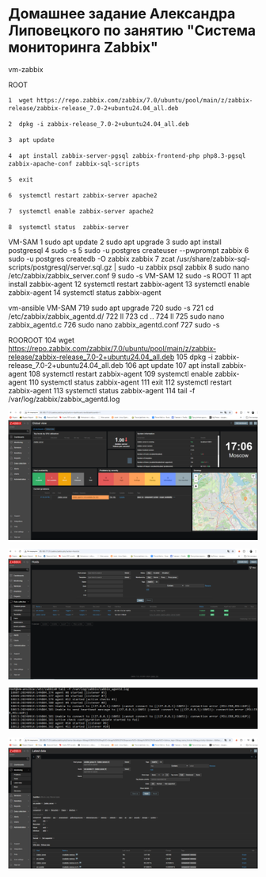 # Домашнее задание Александра Липовецкого по занятию "Система мониторинга Zabbix"

vm-zabbix

ROOT

    1  wget https://repo.zabbix.com/zabbix/7.0/ubuntu/pool/main/z/zabbix-release/zabbix-release_7.0-2+ubuntu24.04_all.deb
    
    2  dpkg -i zabbix-release_7.0-2+ubuntu24.04_all.deb
    
    3  apt update
    
    4  apt install zabbix-server-pgsql zabbix-frontend-php php8.3-pgsql zabbix-apache-conf zabbix-sql-scripts
    
    5  exit
    
    6  systemctl restart zabbix-server apache2
    
    7  systemctl enable zabbix-server apache2
    
    8  systemctl status  zabbix-server
    
VM-SAM
    1  sudo apt update
    2  sudo apt upgrade
    3  sudo apt install postgresql
    4  sudo -s
    5  sudo -u postgres createuser --pwprompt zabbix
    6  sudo -u postgres createdb -O zabbix zabbix
    7  zcat /usr/share/zabbix-sql-scripts/postgresql/server.sql.gz | sudo -u zabbix psql zabbix
    8  sudo nano /etc/zabbix/zabbix_server.conf
    9  sudo -s
VM-SAM
    12 sudo -s
ROOT
   11  apt install zabbix-agent
   12  systemctl restart zabbix-agent
   13  systemctl enable zabbix-agent
   14  systemctl status zabbix-agent

vm-ansible
VM-SAM
  719  sudo apt upgrade
  720  sudo -s
  721  cd /etc/zabbix/zabbix_agentd.d/
  722  ll
  723  cd ..
  724  ll
  725  sudo nano zabbix_agentd.c
  726  sudo nano zabbix_agentd.conf
  727  sudo -s

ROOROOT
  104  wget https://repo.zabbix.com/zabbix/7.0/ubuntu/pool/main/z/zabbix-release/zabbix-release_7.0-2+ubuntu24.04_all.deb
  105  dpkg -i zabbix-release_7.0-2+ubuntu24.04_all.deb
  106  apt update
  107  apt install zabbix-agent
  108  systemctl restart zabbix-agent
  109  systemctl enable zabbix-agent
  110  systemctl status zabbix-agent
  111  exit
  112  systemctl restart zabbix-agent
  113  systemctl status zabbix-agent
  114  tail -f /var/log/zabbix/zabbix_agentd.log

![Авторизация в админке](https://github.com/AleksandrLipovetskiy/zabbix_hw/blob/main/Авторизация_в_админке.png)

![Configuration > Hosts](https://github.com/AleksandrLipovetskiy/zabbix_hw/blob/main/Configuration_Hosts.png)

![Лог zabbix agent](https://github.com/AleksandrLipovetskiy/zabbix_hw/blob/main/Log_zabbix_agent.png)

![Monitoring > Latest data](https://github.com/AleksandrLipovetskiy/zabbix_hw/blob/main/Monitoring_Latest_data.png)






  
